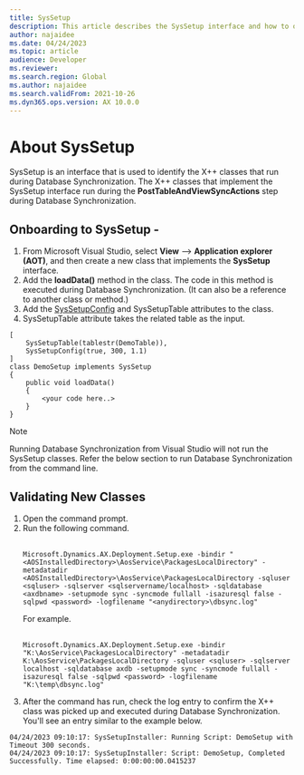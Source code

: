 ```yaml
---
title: SysSetup
description: This article describes the SysSetup interface and how to onboard classes to use it.
author: najaidee
ms.date: 04/24/2023
ms.topic: article
audience: Developer
ms.reviewer: 
ms.search.region: Global
ms.author: najaidee
ms.search.validFrom: 2021-10-26
ms.dyn365.ops.version: AX 10.0.0
---
```


# About SysSetup

SysSetup is an interface that is used to identify the X++ classes that run during Database Synchronization. The X++ classes that implement the SysSetup interface run during the **PostTableAndViewSyncActions** step during Database Synchronization. 

## Onboarding to SysSetup - 
1. From Microsoft Visual Studio, select **View** --> **Application explorer (AOT)**, and then create a new class that implements the **SysSetup** interface. 
2. Add the **loadData()** method in the class. The code in this method is executed during Database Synchronization. (It can also be a reference to another class or method.)
3. Add the [SysSetupConfig](../../dev-itpro/dev-tools/syssetupconfigattribute.md) and SysSetupTable attributes to the class. 
4. SysSetupTable attribute takes the related table as the input. 

```xpp
[
    SysSetupTable(tablestr(DemoTable)),
    SysSetupConfig(true, 300, 1.1)
]
class DemoSetup implements SysSetup
{
    public void loadData()
    {
        <your code here..>
    }
}
```

> [!Note]
> Running Database Synchronization from Visual Studio will not run the SysSetup classes. Refer the below section to run Database Synchronization from the command line. 

## Validating New Classes

1. Open the command prompt. 
2. Run the following command.</br> 
   </br>
   ``` 
   Microsoft.Dynamics.AX.Deployment.Setup.exe -bindir "<AOSInstalledDirectory>\AosService\PackagesLocalDirectory" -metadatadir <AOSInstalledDirectory>\AosService\PackagesLocalDirectory -sqluser <sqluser> -sqlserver <sqlservername/localhost> -sqldatabase <axdbname> -setupmode sync -syncmode fullall -isazuresql false -sqlpwd <password> -logfilename "<anydirectory>\dbsync.log"
   ```
   For example.</br>
   </br>
   ```
   Microsoft.Dynamics.AX.Deployment.Setup.exe -bindir "K:\AosService\PackagesLocalDirectory" -metadatadir K:\AosService\PackagesLocalDirectory -sqluser <sqluser> -sqlserver localhost -sqldatabase axdb -setupmode sync -syncmode fullall -isazuresql false -sqlpwd <password> -logfilename "K:\temp\dbsync.log"
   ```
3. After the command has run, check the log entry to confirm the X++ class was picked up and executed during Database Synchronization. You'll see an entry similar to the example below.
```
04/24/2023 09:10:17: SysSetupInstaller: Running Script: DemoSetup with Timeout 300 seconds.
04/24/2023 09:10:17: SysSetupInstaller: Script: DemoSetup, Completed Successfully. Time elapsed: 0:00:00:00.0415237
```
